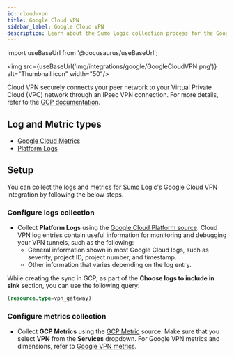 ```yaml
---
id: cloud-vpn
title: Google Cloud VPN
sidebar_label: Google Cloud VPN
description: Learn about the Sumo Logic collection process for the Google Cloud VPN service.
---
```


import useBaseUrl from '@docusaurus/useBaseUrl';

<img src={useBaseUrl('img/integrations/google/GoogleCloudVPN.png')} alt="Thumbnail icon" width="50"/>

Cloud VPN securely connects your peer network to your Virtual Private Cloud (VPC) network through an IPsec VPN connection. For more details, refer to the [GCP documentation](https://cloud.google.com/network-connectivity/docs/vpn/concepts/overview).

## Log and Metric types

* [Google Cloud Metrics](https://cloud.google.com/monitoring/api/metrics_gcp)
* [Platform Logs](https://docs.aws.amazon.com/appflow/latest/userguide/monitoring-cloudwatch.html)

## Setup

You can collect the logs and metrics for Sumo Logic's Google Cloud VPN integration by following the below steps.

### Configure logs collection

* Collect **Platform Logs** using the [Google Cloud Platform source](/docs/send-data/hosted-collectors/google-source/google-cloud-platform-source). Cloud VPN log entries contain useful information for monitoring and debugging your VPN tunnels, such as the following:
    - General information shown in most Google Cloud logs, such as severity, project ID, project number, and timestamp.
    - Other information that varies depending on the log entry.

While creating the sync in GCP, as part of the **Choose logs to include in sink** section, you can use the following query:
   ```sql
   (resource.type=vpn_gateway)
   ```

### Configure metrics collection

* Collect **GCP Metrics** using the [GCP Metric](/docs/send-data/hosted-collectors/google-source/gcp-metrics-source/) source. Make sure that you select **VPN** from the **Services** dropdown. For Google VPN metrics and dimensions, refer to [Google VPN metrics](https://cloud.google.com/monitoring/api/metrics_gcp#gcp-vpn).